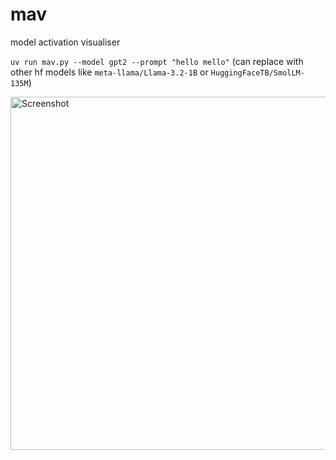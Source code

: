 # mav

model activation visualiser

`uv run mav.py --model gpt2 --prompt "hello mello"` (can replace with other hf models like `meta-llama/Llama-3.2-1B` or `HuggingFaceTB/SmolLM-135M`)

<img width="565" alt="Screenshot" src="https://github.com/user-attachments/assets/e046e29d-4144-4a13-bb77-16a4f06b5de7" />
